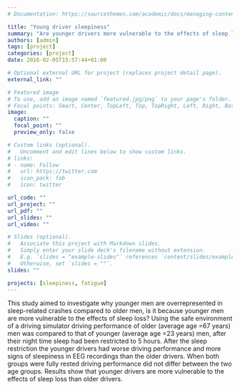 ```yaml
---
# Documentation: https://sourcethemes.com/academic/docs/managing-content/

title: "Young driver sleepiness"
summary: "Are younger drivers more vulnerable to the effects of sleep loss than older drivers? 2009-2010"
authors: [admin]
tags: [project]
categories: [project]
date: 2016-02-05T15:57:44+01:00

# Optional external URL for project (replaces project detail page).
external_link: ""

# Featured image
# To use, add an image named `featured.jpg/png` to your page's folder.
# Focal points: Smart, Center, TopLeft, Top, TopRight, Left, Right, BottomLeft, Bottom, BottomRight.
image:
  caption: ""
  focal_point: ""
  preview_only: false

# Custom links (optional).
#   Uncomment and edit lines below to show custom links.
# links:
# - name: Follow
#   url: https://twitter.com
#   icon_pack: fab
#   icon: twitter

url_code: ""
url_project: ""
url_pdf: ""
url_slides: ""
url_video: ""

# Slides (optional).
#   Associate this project with Markdown slides.
#   Simply enter your slide deck's filename without extension.
#   E.g. `slides = "example-slides"` references `content/slides/example-slides.md`.
#   Otherwise, set `slides = ""`.
slides: ""

projects: [sleepiness, fatigue]
---
```

This study aimed to investigate why younger men are overrepresented in sleep-related crashes compared to older men, is it because younger men are more vulnerable to the effects of sleep loss? Using the safe environment of a driving simulator driving performance of older (average age =67 years) men was compared to that of younger (average age =23 years) men, after their night time sleep had been restricted to 5 hours. After the sleep restriction the younger drivers had worse driving performance and more signs of sleepiness in EEG recordings than the older drivers. When both groups were fully rested driving performance did not differ between the two age groups. Results show that younger drivers are more vulnerable to the effects of sleep loss than older drivers. 




